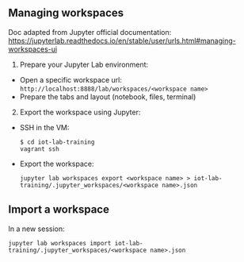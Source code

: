 ## Managing workspaces

Doc adapted from Jupyter official documentation:
https://jupyterlab.readthedocs.io/en/stable/user/urls.html#managing-workspaces-ui

1. Prepare your Jupyter Lab environment:
  - Open a specific workspace url: `http://localhost:8888/lab/workspaces/<workspace name>`
  - Prepare the tabs and layout (notebook, files, terminal)

2. Export the workspace using Jupyter:
  - SSH in the VM:
    ```
    $ cd iot-lab-training
    vagrant ssh
    ```
  - Export the workspace:
    ```
    jupyter lab workspaces export <workspace name> > iot-lab-training/.jupyter_workspaces/<workspace name>.json
    ```

## Import a workspace

In a new session:

```
jupyter lab workspaces import iot-lab-training/.jupyter_workspaces/<workspace name>.json
```
